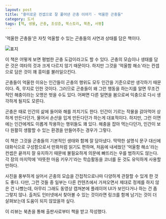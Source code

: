 ```yaml
---
layout: post
title: "흥미로운 컨셉으로 잘 풀어낸 곤충 이야기 - 억울한 곤충들"
category: 도서
tags: [책, 생물, 곤충, 조성준, 북스토리, 북촌, 서평]
---
```


'억울한 곤충들'은
자칫 억울할 수 있는 곤충들의 사연과 상태를 담은 책이다.

![표지](https://images2.imgbox.com/1c/8c/7wf5Lkq7_o.jpg)

이 책은 어떻게 보면 평범한 곤충 도감이라고도 할 수 있다.
곤충의 모습이나 생태를 담은 것은 여타의 것과 크게 다르지 않기 때문이다.
하지만 그것을 '억울함 해소'라는 컨셉으로 담은 것이 꽤 흥미를 불러일으킨다.

곤충들이 억울한 이유는 인간들이 곤충의 행위도 모두 인간을 기준으로만 생각하기 때문이다.
즉, 무지로 인한 것이다.
그러므로 곤충들이 왜 그런 행동을 하는지를 알면 무조건적인 해충이라는 오명은 벗을 수도 있다.
어쩌면 다른 일면을 봄으로써 익충으로 다시 생각하게 될지도 모른다.

곤충은 때로 인간의 삶에 들어와 해를 끼치기도 한다.
인간이 기르는 작물을 갉아먹어 상하게 만든다던가,
물어서 손산을 입게 만든다던가 하는게 대표적이다.
하지만, 그런 이면에는 인간에게도 이롭게 작용하는 행위들도 꽤 있다.
해충을 잡아 먹는다던가, 인간이 보다 원활히 생활할 수 있는 환경을 만들어주는 경우가 그렇다.

이 책은 그것을 곤충들의 기본적인 생태와 함께 잘 담아냈다.
딱딱한 설명식 문구 대신에 대화식으로 구성함으로서 만화처럼 읽기도 편하며,
처음에 내세웠던 '억울함 해소'라는 컨셉은 끝까지 잘 유지하기 때문에 불필요하게 의문에 빠뜨리는 우를 범하지도 않는다.
각 장의 마지막에 '따뜻한 마음 키우기'라는 학습활동을 코너를 둔 것도 유익하게 사용할 만하다.

사진을 풍부하게 실어서 곤충의 모습을 간접적으로나마 다양하게 관찰할 수 있게 한 것도 좋다.
다만, 그런 것들 중 일부는 다른 컨텐츠에서 가져오면서 제대로 정제를 하지 않은 건 나빴는데,
아무리 그래도 동영상 캡쳐본에 플레이어 UI가 보인다거나 하는 건 좀 그렇지 않나.
출처도 인터넷에서 찾아볼 수 있는 것이라면 링크를 함께 남기는 것이 더 살펴보는데 도움이 되지 않았을까 싶다.



<div class="im im-info">
이 리뷰는 북촌을 통해 출판사로부터 책을 받고 작성했다.
</div>
